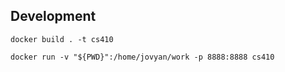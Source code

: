 ## Development

`docker build . -t cs410`

`docker run -v "${PWD}":/home/jovyan/work -p 8888:8888 cs410`